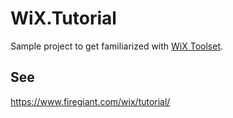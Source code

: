 # WiX.Tutorial

Sample project to get familiarized with [WiX Toolset](https://wixtoolset.org/).

## See
https://www.firegiant.com/wix/tutorial/